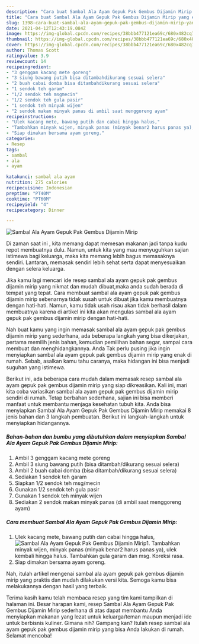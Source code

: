 ```yaml
---
description: "Cara buat Sambal Ala Ayam Gepuk Pak Gembus Dijamin Mirip yang enak dan Mudah Dibuat"
title: "Cara buat Sambal Ala Ayam Gepuk Pak Gembus Dijamin Mirip yang enak dan Mudah Dibuat"
slug: 1398-cara-buat-sambal-ala-ayam-gepuk-pak-gembus-dijamin-mirip-yang-enak-dan-mudah-dibuat
date: 2021-04-12T12:43:19.084Z
image: https://img-global.cpcdn.com/recipes/38bbb477121ea69c/680x482cq70/sambal-ala-ayam-gepuk-pak-gembus-dijamin-mirip-foto-resep-utama.jpg
thumbnail: https://img-global.cpcdn.com/recipes/38bbb477121ea69c/680x482cq70/sambal-ala-ayam-gepuk-pak-gembus-dijamin-mirip-foto-resep-utama.jpg
cover: https://img-global.cpcdn.com/recipes/38bbb477121ea69c/680x482cq70/sambal-ala-ayam-gepuk-pak-gembus-dijamin-mirip-foto-resep-utama.jpg
author: Thomas Scott
ratingvalue: 3.9
reviewcount: 14
recipeingredient:
- "3 genggam kacang mete goreng"
- "3 siung bawang putih bisa ditambahdikurang sesuai selera"
- "2 buah cabai domba bisa ditambahdikurang sesuai selera"
- "1 sendok teh garam"
- "1/2 sendok teh msgmecin"
- "1/2 sendok teh gula pasir"
- "1 sendok teh minyak wijen"
- "2 sendok makan minyak panas di ambil saat menggoreng ayam"
recipeinstructions:
- "Ulek kacang mete, bawang putih dan cabai hingga halus,"
- "Tambahkan minyak wijen, minyak panas (minyak benar2 harus panas ya), ulek kembali hingga halus. Tambahkan gula garam dan msg. Koreksi rasa."
- "Siap dimakan bersama ayam goreng."
categories:
- Resep
tags:
- sambal
- ala
- ayam

katakunci: sambal ala ayam 
nutrition: 275 calories
recipecuisine: Indonesian
preptime: "PT40M"
cooktime: "PT60M"
recipeyield: "4"
recipecategory: Dinner

---
```



![Sambal Ala Ayam Gepuk Pak Gembus Dijamin Mirip](https://img-global.cpcdn.com/recipes/38bbb477121ea69c/680x482cq70/sambal-ala-ayam-gepuk-pak-gembus-dijamin-mirip-foto-resep-utama.jpg)

Di zaman  saat ini , kita memang dapat memesan makanan jadi tanpa kudu repot membuatnya dulu. Namun, untuk kita yang mau menyuguhkan sajian istimewa bagi keluarga, maka kita memang lebih bagus memasaknya sendiri. Lantaran, memasak sendiri lebih sehat serta dapat menyesuaikan dengan selera keluarga.

Jika kamu lagi mencari ide resep sambal ala ayam gepuk pak gembus dijamin mirip yang nikmat dan mudah dibuat,maka anda sudah berada di tempat yang tepat. Cara membuat sambal ala ayam gepuk pak gembus dijamin mirip  sebenarnya tidak susah untuk dibuat jika kamu membuatnya dengan hati-hati. Namun, kamu tidak usah risau akan tidak berhasil dalam membuatnya 
karena di artikel ini kita akan mengulas sambal ala ayam gepuk pak gembus dijamin mirip dengan hati-hati.  



Nah buat kamu yang ingin memasak sambal ala ayam gepuk pak gembus dijamin mirip yang sederhana, ada beberapa langkah yang bisa dikerjakan, pertama memilih jenis bahan, kemudian pemilihan bahan segar, sampai cara membuat dan menghidangkannya. Anda Tak perlu pusing jika ingin menyiapkan sambal ala ayam gepuk pak gembus dijamin mirip yang enak di rumah. Sebab, asalkan kamu  tahu caranya, maka hidangan ini bisa menjadi suguhan yang istimewa.

Berikut ini, ada beberapa cara mudah dalam memasak resep sambal ala ayam gepuk pak gembus dijamin mirip yang siap dikreasikan. Kali ini, mari kita coba variasikan sambal ala ayam gepuk pak gembus dijamin mirip sendiri di rumah. Tetap berbahan sederhana, sajian ini bisa memberi manfaat untuk membantu menjaga kesehatan tubuh kita. Anda bisa menyiapkan Sambal Ala Ayam Gepuk Pak Gembus Dijamin Mirip memakai 8 jenis bahan dan 3 langkah pembuatan. Berikut ini langkah-langkah untuk menyiapkan hidangannya.

<!--inarticleads1-->

##### Bahan-bahan dan bumbu yang dibutuhkan dalam menyiapkan Sambal Ala Ayam Gepuk Pak Gembus Dijamin Mirip:

1. Ambil 3 genggam kacang mete goreng
1. Ambil 3 siung bawang putih (bisa ditambah/dikurang sesuai selera)
1. Ambil 2 buah cabai domba (bisa ditambah/dikurang sesuai selera)
1. Sediakan 1 sendok teh garam
1. Siapkan 1/2 sendok teh msg/mecin
1. Gunakan 1/2 sendok teh gula pasir
1. Gunakan 1 sendok teh minyak wijen
1. Sediakan 2 sendok makan minyak panas (di ambil saat menggoreng ayam)




<!--inarticleads2-->

##### Cara membuat Sambal Ala Ayam Gepuk Pak Gembus Dijamin Mirip:

1. Ulek kacang mete, bawang putih dan cabai hingga halus,
<img src="https://img-global.cpcdn.com/steps/648f72e460b66d71/160x128cq70/sambal-ala-ayam-gepuk-pak-gembus-dijamin-mirip-langkah-memasak-1-foto.jpg" alt="Sambal Ala Ayam Gepuk Pak Gembus Dijamin Mirip">1. Tambahkan minyak wijen, minyak panas (minyak benar2 harus panas ya), ulek kembali hingga halus. Tambahkan gula garam dan msg. Koreksi rasa.
1. Siap dimakan bersama ayam goreng.




Nah, itulah artikel mengenai  sambal ala ayam gepuk pak gembus dijamin mirip  yang praktis dan mudah dilakukan versi kita. Semoga kamu bisa melakukannya dengan hasil yang terbaik. 

Terima kasih kamu telah membaca resep yang tim kami tampilkan di halaman ini. Besar harapan kami, resep  Sambal Ala Ayam Gepuk Pak Gembus Dijamin Mirip sederhana di atas dapat membantu Anda menyiapkan makanan yang lezat untuk keluarga/teman maupun menjadi ide untuk berbisnis kuliner. Gimana nih? Gampang kan? Itulah resep sambal ala ayam gepuk pak gembus dijamin mirip yang bisa Anda lakukan di rumah. Selamat mencoba!

